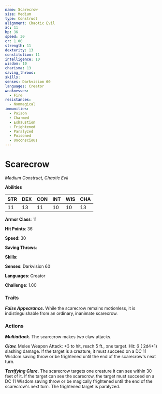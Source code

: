 ```yaml
---
name: Scarecrow
size: Medium
type: Construct
alignment: Chaotic Evil
ac: 11
hp: 36
speed: 30
cr: 1.00
strength: 11
dexterity: 13
constitution: 11
intelligence: 10
wisdom: 10
charisma: 13
saving_throws: 
skills: 
senses: Darkvision 60
languages: Creator
weaknesses:
  - Fire
resistances:
  - Nonmagical
immunities:
  - Poison
  - Charmed
  - Exhaustion
  - Frightened
  - Paralyzed
  - Poisoned
  - Unconscious
---
```


# Scarecrow

*Medium Construct, Chaotic Evil*

**Abilities**

| STR | DEX | CON | INT | WIS | CHA |
| --- | --- | --- | --- | --- | --- |
| 11 | 13 | 11 | 10 | 10 | 13 |

**Armor Class**: 11

**Hit Points**: 36

**Speed**: 30

**Saving Throws**: 

**Skills**: 

**Senses**: Darkvision 60

**Languages**: Creator

**Challenge**: 1.00


### Traits
***False Appearance.*** While the scarecrow remains motionless, it is indistinguishable from an ordinary, inanimate scarecrow.


### Actions
***Multiattack.*** The scarecrow makes two claw attacks.

***Claw.*** Melee Weapon Attack:  +3 to hit, reach 5 ft., one target. Hit: 6 ( 2d4+1) slashing damage. If the target is a creature, it must succeed on a DC 11 Wisdom saving throw or be frightened until the end of the scarecrow's next turn.

***Terrifying Glare.*** The scarecrow targets one creature it can see within 30 feet of it. If the target can see the scarecrow, the target must succeed on a DC 11 Wisdom saving throw or be magically frightened until the end of the scarecrow's next turn. The frightened target is paralyzed.

